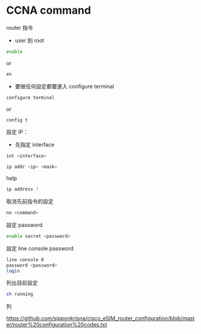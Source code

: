 # CCNA command

router 指令

* user 到 root

```bash
enable
```
or

```bash
en
```

* 要做任何設定都要進入 configure terminal

```bash
configure terminal
```
or

```bash
config t
```

設定 IP：

* 先指定 interface

```bash
int <interface>
```

```bash
ip addr <ip> <mask>
```

help

```bash
ip address ?
```

取消先前指令的設定

```bash
no <command>
```

設定 password

```bash
enable secret <password>
```

設定 line console password

```bash
line console 0
password <password>
login
```

列出目前設定

```bash
sh running
```


列

https://github.com/sipponkrisna/cisco_eSIM_router_configuration/blob/master/router%20configuration%20codes.txt